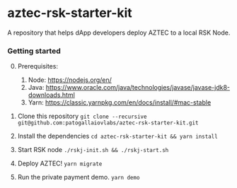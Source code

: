 # aztec-rsk-starter-kit

A repository that helps dApp developers deploy AZTEC to a local RSK Node.

### Getting started
0. Prerequisites:
   1. Node: https://nodejs.org/en/
   1. Java: https://www.oracle.com/java/technologies/javase/javase-jdk8-downloads.html
   2. Yarn: https://classic.yarnpkg.com/en/docs/install/#mac-stable  

1. Clone this repository `git clone --recursive git@github.com:patogallaiovlabs/aztec-rsk-starter-kit.git`

2. Install the dependencies `cd aztec-rsk-starter-kit && yarn install`

3. Start RSK node `./rskj-init.sh && ./rskj-start.sh`

4. Deploy AZTEC! `yarn migrate`

6. Run the private payment demo. `yarn demo`
